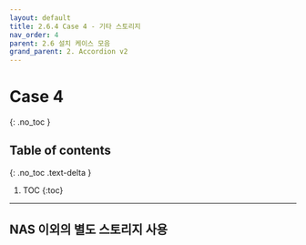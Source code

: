 ```yaml
---
layout: default
title: 2.6.4 Case 4 - 기타 스토리지
nav_order: 4
parent: 2.6 설치 케이스 모음
grand_parent: 2. Accordion v2
---
```


# Case 4
{: .no_toc }

## Table of contents
{: .no_toc .text-delta }

1. TOC
{:toc}

---

## NAS 이외의 별도 스토리지 사용